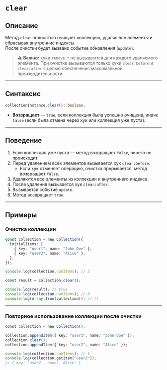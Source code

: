 # `clear`

## Описание

Метод `clear` полностью очищает коллекцию, удаляя все элементы и сбрасывая внутренние индексы.  
После очистки будет вызвано событие обновления (`update`).

> ⚠️ **Важно:** хуки `remove:*` не вызываются для каждого удаляемого элемента. При очистке вызываются только хуки `clear:before` и `clear:after` с целью обеспечения максимальной производительности.

---

## Синтаксис

```ts
collectionInstance.clear(): boolean;
```

- **Возвращает** — `true`, если коллекция была успешно очищена, иначе `false` (если была отмена через хук или коллекция уже пуста).

---

## Поведение

1. Если коллекция уже пуста — метод возвращает `false`, ничего не происходит.
2. Перед удалением всех элементов вызывается хук `clear:before`.
   - Если хук отменяет операцию, очистка прерывается, метод возвращает `false`.
3. Удаляются все элементы из коллекции и внутреннего индекса.
4. После удаления вызывается хук `clear:after`.
5. Вызывается событие `update`.
6. Метод возвращает `true`.

---

## Примеры

### Очистка коллекции

```ts
const collection = new Collection({
  initialItems: [
    { key: "user1", name: "John Doe" },
    { key: "user2", name: "Alice" },
  ],
});

console.log(collection.numItems); // 2

const result = collection.clear();

console.log(result); // true
console.log(collection.numItems); // 0
console.log(Array.from(collection)); // []
```

---

### Повторное использование коллекции после очистки

```ts
const collection = new Collection();

collection.appendItem({ key: "user1", name: "John Doe" });
collection.clear();
collection.appendItem({ key: "user2", name: "Alice" });

console.log(collection.numItems); // 1
console.log(collection.getItem("user2"));
// { key: 'user2', name: 'Alice' }
```
